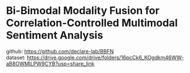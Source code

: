# Bi-Bimodal Modality Fusion for Correlation-Controlled Multimodal Sentiment Analysis
github: https://github.com/declare-lab/BBFN  
dataset: https://drive.google.com/drive/folders/16pcCk6_KOgdkm46WW-aB8OWMlLPW9CYB?usp=share_link
